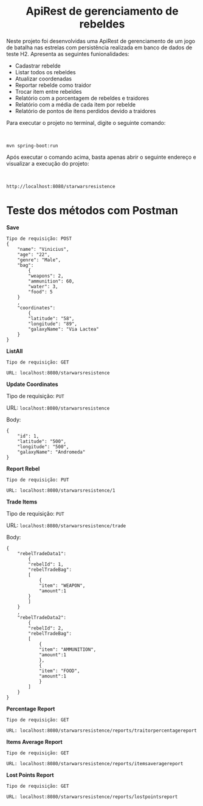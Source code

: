 
<h1 align="center">ApiRest de gerenciamento de rebeldes </h1>
<p>Neste projeto foi desenvolvidas uma ApiRest de gerenciamento de um jogo de batalha nas estrelas com persistência realizada em banco de dados
de teste H2. Apresenta as seguintes funionalidades:</p>
<ul>
    <li>Cadastrar rebelde</li>
    <li>Listar todos os rebeldes</li>
    <li>Atualizar coordenadas</li>
    <li>Reportar rebelde como traidor</li>
    <li>Trocar item entre rebeldes</li>
    <li>Relatório com a porcentagem de rebeldes e traidores</li>
    <li>Relatório com a média de cada item por rebelde</li>
    <li>Relatório de pontos de itens perdidos devido a traidores</li>
</ul>

<p>Para executar o projeto no terminal, digite o seguinte comando:</p><br>

```
mvn spring-boot:run
```
<p>Após executar o comando acima, basta apenas abrir o seguinte endereço e visualizar a execução do projeto:</p><br>

```
http://localhost:8080/starwarsresistence
```

<h1>Teste dos métodos com Postman</h1>
<p><b>Save</b><p>


```
Tipo de requisição: POST
{ 
    "name": "Vinicius", 
    "age": "22", 
    "genre": "Male", 
    "bag":  
        { 
        "weapons": 2, 
        "ammunition": 60, 
        "water": 3, 
        "food": 5 
    } 
    , 
    "coordinates":  
        { 
        "latitude": "58", 
        "longitude": "89", 
        "galaxyName": "Via Lactea" 
    }     
}

```

<p><b>ListAll</b></p>

```
Tipo de requisição: GET

URL: localhost:8080/starwarsresistence
```


<p><b>Update Coordinates</b></p>

Tipo de requisição: `PUT`

URL: `localhost:8080/starwarsresistence`

Body:

```
{ 
    "id": 1, 
    "latitude": "500", 
    "longitude": "500", 
    "galaxyName": "Andromeda"
}
```

<p><b>Report Rebel</b></p>

```
Tipo de requisição: PUT

URL: localhost:8080/starwarsresistence/1
```

<p><b>Trade Items</b></p>

Tipo de requisição: `PUT`

URL: `localhost:8080/starwarsresistence/trade`

Body:

```
{ 
    "rebelTradeData1": 
        { 
        "rebelId": 1,  
        "rebelTradeBag":  
        [
            { 
            "item": "WEAPON",
            "amount":1 
        }
        ]
    } 
    , 
    "rebelTradeData2": 
        { 
        "rebelId": 2,  
        "rebelTradeBag":  
        [
            { 
            "item": "AMMUNITION",
            "amount":1 
            },
            { 
            "item": "FOOD",
            "amount":1 
            }
        ]
    }     
}
```

<p><b>Percentage Report</b></p>

```
Tipo de requisição: GET

URL: localhost:8080/starwarsresistence/reports/traitorpercentagereport
```

<p><b>Items Average Report</b></p>

```
Tipo de requisição: GET

URL: localhost:8080/starwarsresistence/reports/itemsaveragereport
```

<p><b>Lost Points Report</b></p>

```
Tipo de requisição: GET

URL: localhost:8080/starwarsresistence/reports/lostpointsreport
```
